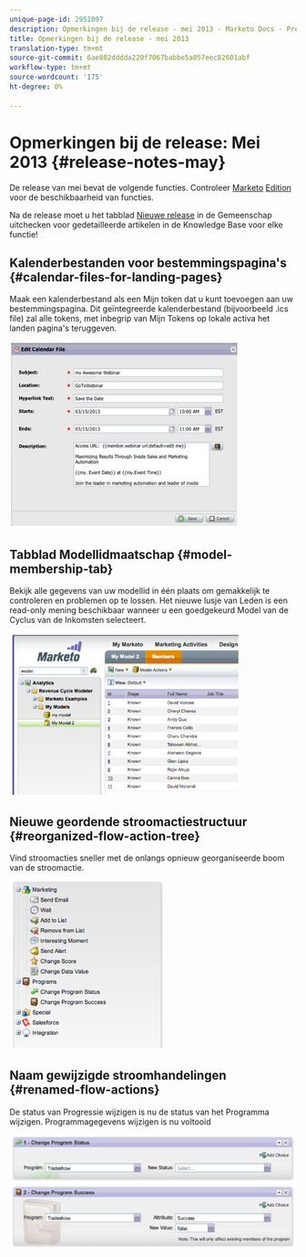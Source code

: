 ```yaml
---
unique-page-id: 2951097
description: Opmerkingen bij de release - mei 2013 - Marketo Docs - Productdocumentatie
title: Opmerkingen bij de release - mei 2013
translation-type: tm+mt
source-git-commit: 6ae882dddda220f7067babbe5a057eec82601abf
workflow-type: tm+mt
source-wordcount: '175'
ht-degree: 0%

---
```



# Opmerkingen bij de release: Mei 2013 {#release-notes-may}

De release van mei bevat de volgende functies. Controleer [Marketo](https://docs.marketo.com/display/docs/assets/pricing.php) [Edition](https://docs.marketo.com/display/docs/assets/pricing.php) voor de beschikbaarheid van functies.

Na de release moet u het tabblad [Nieuwe release](release-notes-december-2013.md) in de Gemeenschap uitchecken voor gedetailleerde artikelen in de Knowledge Base voor elke functie!

## Kalenderbestanden voor bestemmingspagina&#39;s {#calendar-files-for-landing-pages}

Maak een kalenderbestand als een Mijn token dat u kunt toevoegen aan uw bestemmingspagina. Dit geïntegreerde kalenderbestand (bijvoorbeeld .ics file) zal alle tokens, met inbegrip van Mijn Tokens op lokale activa het landen pagina&#39;s teruggeven.

![](assets/image2014-9-22-16-3a3-3a18.png)

## Tabblad Modellidmaatschap {#model-membership-tab}

Bekijk alle gegevens van uw modellid in één plaats om gemakkelijk te controleren en problemen op te lossen. Het nieuwe lusje van Leden is een read-only mening beschikbaar wanneer u een goedgekeurd Model van de Cyclus van de Inkomsten selecteert.

![](assets/image2014-9-22-16-3a3-3a33.png)

## Nieuwe geordende stroomactiestructuur {#reorganized-flow-action-tree}

Vind stroomacties sneller met de onlangs opnieuw georganiseerde boom van de stroomactie.

![](assets/image2014-9-22-16-3a3-3a58.png)

## Naam gewijzigde stroomhandelingen {#renamed-flow-actions}

De status van Progressie wijzigen is nu de status van het Programma wijzigen. Programmagegevens wijzigen is nu voltooid

![](assets/image2014-9-22-16-3a4-3a17.png)

